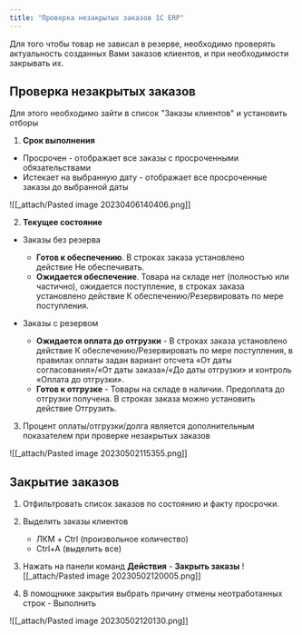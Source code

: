 ```yaml
---
title: "Проверка незакрытых заказов 1С ERP"
---
```


Для того чтобы товар не зависал в резерве, необходимо проверять актуальность созданных Вами заказов клиентов, и при необходимости закрывать их.

## Проверка незакрытых заказов

Для этого необходимо зайти в список "Заказы клиентов" и установить отборы
1. **Срок выполнения**
- Просрочен - отображает все заказы с просроченными обязательствами
- Истекает на выбранную дату - отображает все просроченные заказы до выбранной даты

![[_attach/Pasted image 20230406140406.png]]

2. **Текущее состояние** 

- Заказы без резерва
	- **Готов к обеспечению**. В строках заказа установлено действие Не обеспечивать.
	- **Ожидается обеспечение**. Товара на складе нет (полностью или частично), ожидается поступление, в строках заказа установлено действие К обеспечению/Резервировать по мере поступления.

- Заказы с резервом
	- **Ожидается оплата до отгрузки** - В строках заказа установлено действие К обеспечению/Резервировать по мере поступления, в правилах оплаты задан вариант отсчета «От даты согласования»/«От даты заказа»/«До даты отгрузки» и контроль «Оплата до отгрузки».
	- **Готов к отгрузке** - Товары на складе в наличии. Предоплата до отгрузки получена. В строках заказа можно установить действие Отгрузить.

3. Процент оплаты/отгрузки/долга является дополнительным показателем при проверке незакрытых заказов

![[_attach/Pasted image 20230502115355.png]]

## Закрытие заказов

1. Отфильтровать список заказов по состоянию и факту просрочки.
2. Выделить заказы клиентов
	- ЛКМ + Ctrl (произвольное количество)
	- Ctrl+A (выделить все)
3. Нажать на панели команд **Действия** - **Закрыть заказы**
![[_attach/Pasted image 20230502120005.png]]

4. В помощнике закрытия выбрать причину отмены неотработанных строк - Выполнить

![[_attach/Pasted image 20230502120130.png]]